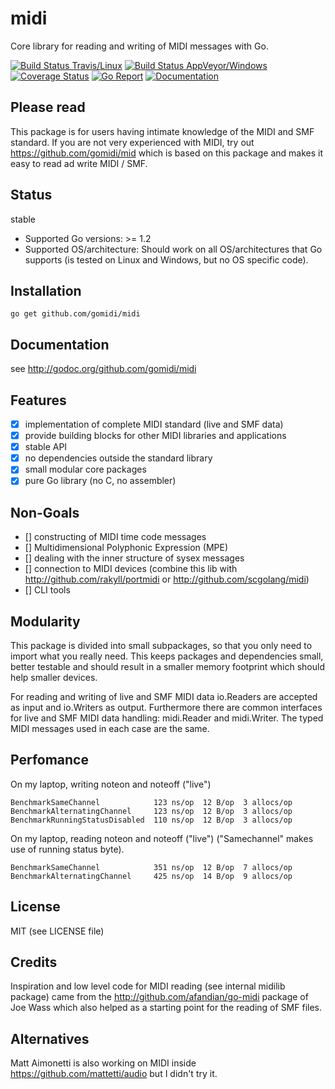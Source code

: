 # midi
Core library for reading and writing of MIDI messages with Go.

[![Build Status Travis/Linux](https://travis-ci.org/gomidi/midi.svg?branch=master)](http://travis-ci.org/gomidi/midi) [![Build Status AppVeyor/Windows](https://ci.appveyor.com/api/projects/status/408nwdlo2b1lwdd1?svg=true)](https://ci.appveyor.com/project/metakeule/midi) [![Coverage Status](https://coveralls.io/repos/github/gomidi/midi/badge.svg)](https://coveralls.io/github/gomidi/midi) [![Go Report](https://goreportcard.com/badge/github.com/gomidi/midi)](https://goreportcard.com/report/github.com/gomidi/midi) [![Documentation](http://godoc.org/github.com/gomidi/midi?status.png)](http://godoc.org/github.com/gomidi/midi)

## Please read

This package is for users having intimate knowledge of the MIDI and SMF standard.
If you are not very experienced with MIDI, try out https://github.com/gomidi/mid which is based on this package and makes it easy to read ad write MIDI / SMF.

## Status

stable

- Supported Go versions: >= 1.2
- Supported OS/architecture: Should work on all OS/architectures that Go supports (is tested on Linux and Windows, but no OS specific code).

## Installation

```
go get github.com/gomidi/midi
```

## Documentation

see http://godoc.org/github.com/gomidi/midi

## Features

- [x] implementation of complete MIDI standard (live and SMF data)
- [x] provide building blocks for other MIDI libraries and applications
- [x] stable API
- [x] no dependencies outside the standard library
- [x] small modular core packages
- [x] pure Go library (no C, no assembler) 

## Non-Goals

- [] constructing of MIDI time code messages
- [] Multidimensional Polyphonic Expression (MPE)
- [] dealing with the inner structure of sysex messages
- [] connection to MIDI devices (combine this lib with http://github.com/rakyll/portmidi or http://github.com/scgolang/midi)
- [] CLI tools

## Modularity

This package is divided into small subpackages, so that you only need to import
what you really need. This keeps packages and dependencies small, better testable and should result in a smaller memory footprint which should help smaller devices.

For reading and writing of live and SMF MIDI data io.Readers are accepted as input and io.Writers as output. Furthermore there are common interfaces for live and SMF MIDI data handling: midi.Reader and midi.Writer. The typed MIDI messages used in each case are the same.

## Perfomance

On my laptop, writing noteon and noteoff ("live")

    BenchmarkSameChannel            123 ns/op  12 B/op  3 allocs/op
    BenchmarkAlternatingChannel     123 ns/op  12 B/op  3 allocs/op
    BenchmarkRunningStatusDisabled  110 ns/op  12 B/op  3 allocs/op

On my laptop, reading noteon and noteoff ("live")
("Samechannel" makes use of running status byte).

    BenchmarkSameChannel            351 ns/op  12 B/op  7 allocs/op
    BenchmarkAlternatingChannel     425 ns/op  14 B/op  9 allocs/op


## License

MIT (see LICENSE file) 

## Credits

Inspiration and low level code for MIDI reading (see internal midilib package) came from the http://github.com/afandian/go-midi package of Joe Wass which also helped as a starting point for the reading of SMF files.

## Alternatives

Matt Aimonetti is also working on MIDI inside https://github.com/mattetti/audio but I didn't try it.
